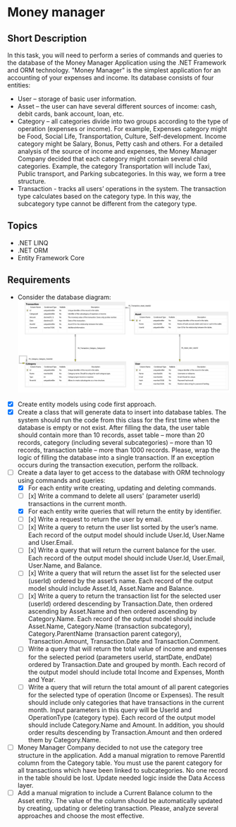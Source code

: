 # Money manager #
## Short Description ##
In this task, you will need to perform a series of commands and queries to the database of the Money Manager Application using the .NET Framework and ORM technology. "Money Manager" is the simplest application for an accounting of your expenses and income. Its database consists of four entities:
- User – storage of basic user information.
- Asset – the user can have several different sources of income: cash, debit cards, bank account, loan, etc.
- Category – all categories divide into two groups according to the type of operation (expenses or income). For example, Expenses category might be Food, Social Life, Transportation, Culture, Self-development. Income category might be Salary, Bonus, Petty cash and others. For a detailed analysis of the source of income and expenses, the Money Manager Company decided that each category might contain several child categories. Example, the category Transportation will include Taxi, Public transport, and Parking subcategories. In this way, we form a tree structure.
- Transaction - tracks all users’ operations in the system. The transaction type calculates based on the category type. In this way, the subcategory type cannot be different from the category type.
## Topics ##
- .NET LINQ
- .NET ORM
- Entity Framework Core
## Requirements ##
- Consider the database diagram:
![diagram](./diagram.jpg)
- [x] Create entity models using code first approach.
- [x] Create a class that will generate data to insert into database tables. The system should run the code from this class for the first time when the database is empty or not exist. After filling the data, the user table should contain more than 10 records, asset table – more than 20 records, category (including several subcategories) – more than 10 records, transaction table – more than 1000 records. Please, wrap the logic of filling the database into a single transaction. If an exception occurs during the transaction execution, perform the rollback.
- [ ] Create a data layer to get access to the database with ORM technology using commands and queries:
  - [x] For each entity write creating, updating and deleting commands.
  - [ ] [x] Write a command to delete all users' (parameter userId) transactions in the current month.
  - [x] For each entity write queries that will return the entity by identifier.
  - [ ] [x] Write a request to return the user by email.
  - [ ] [x] Write a query to return the user list sorted by the user’s name. Each record of the output model should include User.Id, User.Name and User.Email.
  - [ ] [x] Write a query that will return the current balance for the user. Each record of the output model should include User.Id, User.Email, User.Name, and Balance.
  - [ ] [x] Write a query that will return the asset list for the selected user (userId) ordered by the asset’s name. Each record of the output model should include Asset.Id, Asset.Name and Balance.
  - [ ] [x] Write a query to return the transaction list for the selected user (userId) ordered descending by Transaction.Date, then ordered ascending by Asset.Name and then ordered ascending by Category.Name. Each record of the output model should include Asset.Name, Category.Name (transaction subcategory), Category.ParentName (transaction parent category), Transaction.Amount, Transaction.Date and Transaction.Comment.
  - [ ] Write a query that will return the total value of income and expenses for the selected period (parameters userId, startDate, endDate) ordered by Transaction.Date and grouped by month. Each record of the output model should include total Income and Expenses, Month and Year.
  - [ ] Write a query that will return the total amount of all parent categories for the selected type of operation (Income or Expenses). The result should include only categories that have transactions in the current month. Input parameters in this query will be UserId and OperationType (category type). Each record of the output model should include Category.Name and Amount. In addition, you should order results descending by Transaction.Amount and then ordered them by Category.Name.
- [ ] Money Manager Company decided to not use the category tree structure in the application. Add a manual migration to remove ParentId column from the Category table. You must use the parent category for all transactions which have been linked to subcategories. No one record in the table should be lost. Update needed logic inside the Data Access layer.
- [ ] Add a manual migration to include a Current Balance column to the Asset entity. The value of the column should be automatically updated by creating, updating or deleting transaction. Please, analyze several approaches and choose the most effective.
